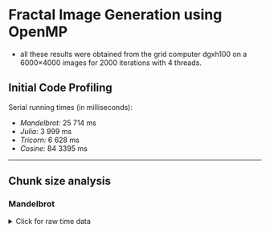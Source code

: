 # Fractal Image Generation using OpenMP

- all these results were obtained from the grid computer dgxh100 on a 6000×4000 images for 2000 iterations with 4 threads.

## Initial Code Profiling

Serial running times (in milliseconds):

- _Mandelbrot:_ 25 714  ms
- _Julia:_ 3 999 ms
- _Tricorn:_ 6 628 ms
- _Cosine:_ 84 3395 ms
---

## Chunk size analysis

### Mandelbrot

<details>

<summary>Click for raw time data</summary>

| Schedule |      1 |      2 |     4 |     6 |     8 |    10 |    12 |    14 |    16 |    18 |    20 |    22 |    24 |    26 |    28 |    32 |   36 |   40 |   44 |   48 |   52 |   56 |   60 |   64 |   80 |   96 |  112 |  128 |  144 |  160 |  176 |  192 |  208 |
|-----: | -----: | -----: | ----: | ----: | ----: | ----: | ----: | ----: | ----: | ----: | ----: | ----: | ----: | ----: | ----: | ----: | ---: | ---: | ---: | ---: | ---: | ---: | ---: | ---: | ---: | ---: | ---: | ---: | ---: | ---: | ---: | ---: | ---: |
| dynamic | 9 559 |	9 568 |	9 559 |	9 568 |	9 560 |	9 560 |	9 562 |	9 574 |	9 589 |	9 564 |	9 564 | 9 582 |	9 565 |	9 588|	9 562 |	9 571 |	9 599 |	9 564 |	9 564 |	9 592 |	9 563 |	9 590 |	9 594 |	9 598 |	9 738 |	9 657	| 9 673 |	9 633 |	10 035 |	10 231 |	9 695 |	9 939 |	10 452 |
|-----: | -----: | -----: | ----: | ----: | ----: | ----: | ----: | ----: | ----: | ----: | ----: | ----: | ----: | ----: | ----: | ----: | ---: | ---: | ---: | ---: | ---: | ---: | ---: | ---: | ---: | ---: | ---: | ---: | ---: | ---: | ---: | ---: | ---: |
| guided | 13 338 |	13 326 |	13 346 |	13 331 |	13 337 |	13 353 |	13 334 |	13 356 |	13 358|	13 350 |	13 348|	13 334|	13 336|	13 341|	13 422|	13 360 |	13 335 |	13 331 |	13 328 |	13 326 |	13 336 |	13 332 |	13 342 |	13 328 |	13 425 |	13 351 |	13 340 |	13 329 |	13 332 |	13 331 |	13 339 |	13 338 |	13 331 |
|-----: | -----: | -----: | ----: | ----: | ----: | ----: | ----: | ----: | ----: | ----: | ----: | ----: | ----: | ----: | ----: | ----: | ---: | ---: | ---: | ---: | ---: | ---: | ---: | ---: | ---: | ---: | ---: | ---: | ---: | ---: | ---: | ---: | ---: |
| static | 9 549 |	9 565 |	9 568 |	9 578 |	9 578 |	9 581 |	9 577 |	9 586 |	9 587 |	9 573 |	9 610 |	9 577 |	9 632 |	9 617|	9 592|	9 601 |	9 630 |	9 717 |	9 660 |	9 742 |	9 627 |	9 652 |	9 679 |	9 591 |	10 000	| 9 936 | 10 006 | 10 008|	10 147 |	10 320 |	9 944 |	10 113 |	10 590 |

![Mandelbrot schedule and chunk size comparison](OpenMP/Profiling OMP/Server - dgxh100/Final/Mandelbrot_chunk_speed_up.jpg)


### Julia

<details>

<summary>Click for raw time data</summary>

| Schedule |      1 |      2 |     4 |     6 |     8 |    10 |    12 |    14 |    16 |    18 |    20 |    22 |    24 |    26 |    28 |    32 |   36 |   40 |   44 |   48 |   52 |   56 |   60 |   64 |   80 |   96 |  112 |  128 |  144 |  160 |  176 |  192 |  208 |
|-----: | -----: | -----: | ----: | ----: | ----: | ----: | ----: | ----: | ----: | ----: | ----: | ----: | ----: | ----: | ----: | ----: | ---: | ---: | ---: | ---: | ---: | ---: | ---: | ---: | ---: | ---: | ---: | ---: | ---: | ---: | ---: | ---: | ---: |
| dynamic | 1 593|	1 590|	1 590|	1 588|	1 590|	1 591|	1 595|	1 591|	1 592|	1 592|	1 598|	1 589|	1 593|	1 602|	1 591|	1 608|	1 592|	1 593|	1 610|	1 591|	1 592|	1 591|	1 596|	1 593|	1 593|	1 594|	1 601|	1 597|	1 594|	1 604|	1 613|	1 591|	1 599|
|-----: | -----: | -----: | ----: | ----: | ----: | ----: | ----: | ----: | ----: | ----: | ----: | ----: | ----: | ----: | ----: | ----: | ---: | ---: | ---: | ---: | ---: | ---: | ---: | ---: | ---: | ---: | ---: | ---: | ---: | ---: | ---: | ---: | ---: |
| guided | 2 407|	2 406|	2 422|	2 406|	2 406|	2 406|	2 407|	2 410|	2 404|	2 406|	2 405|	2 405|	2 457|	2 408|	2 400|	2 406|	2 440|	2 405|	2 407|	2 407|	2 442|	2 408|	2 408|	2 406|	2 406|	2 406|	2 406|	2 406|	2 398|	2 405|	2 408|	2 407|	2 408|
|-----: | -----: | -----: | ----: | ----: | ----: | ----: | ----: | ----: | ----: | ----: | ----: | ----: | ----: | ----: | ----: | ----: | ---: | ---: | ---: | ---: | ---: | ---: | ---: | ---: | ---: | ---: | ---: | ---: | ---: | ---: | ---: | ---: | ---: |
| static | 1 589|	1 590|	1 591|	1 589|	1 587|	1 588|	1 597|	1 593|	1 648|	1 591|	1 597|	1 597|	1 603|	1 602|	1 593|	1 599|	1 616|	1 591|	1 623|	1 615|	1 603|	1 612|	1 601|	1 624|	1 605|	1 591|	1 687|	1 823|	1 784|	1 953|	1 895|	1 679|	1 619|

</details>

![Julia chunk size comparison](OpenMP/Profiling OMP/Server - dgxh100/Final/Julia_chunk_speed_up.jpg)


### Tricorn

<details>

<summary>Click for raw time data</summary>

| Schedule |      1 |      2 |     4 |     6 |     8 |    10 |    12 |    14 |    16 |    18 |    20 |    22 |    24 |    26 |    28 |    32 |   36 |   40 |   44 |   48 |   52 |   56 |   60 |   64 |   80 |   96 |  112 |  128 |  144 |  160 |  176 |  192 |  208 |
|-----: | -----: | -----: | ----: | ----: | ----: | ----: | ----: | ----: | ----: | ----: | ----: | ----: | ----: | ----: | ----: | ----: | ---: | ---: | ---: | ---: | ---: | ---: | ---: | ---: | ---: | ---: | ---: | ---: | ---: | ---: | ---: | ---: | ---: |
| dynamic | 2 795|	2 798|	2 797|	2 799|	2 798|	2 810|	2 804|	2 800|	2 798|	2 801|	2 799|	2 801|	2 800|	2 812|	2 812|	2 801|	2 795|	2 798|	2 796|	2 808|	2 802|	2 802|	2 807|	2 802|	2 806|	2 836|	2 845|	2 841|	2 838|	3 317|	3 427|	3 690|	3 833|
|-----: | -----: | -----: | ----: | ----: | ----: | ----: | ----: | ----: | ----: | ----: | ----: | ----: | ----: | ----: | ----: | ----: | ---: | ---: | ---: | ---: | ---: | ---: | ---: | ---: | ---: | ---: | ---: | ---: | ---: | ---: | ---: | ---: | ---: |
| guided | 5 591|	5 593|	5 574|	5 581|	5 573|	5 569|	5 576|	5 571|	5 581|	5 572|	5 576|	5 279|	5 592|	5 571|	5 272|	5 572|	5 573|	5 592|	5 589|	5 574|	5 572|	5 576|	5 575|	5 572|	5 574|	5 571|	5 571|	5 575|	5 591|	5 574|	5 575|	5 572|	5 590|
|-----: | -----: | -----: | ----: | ----: | ----: | ----: | ----: | ----: | ----: | ----: | ----: | ----: | ----: | ----: | ----: | ----: | ---: | ---: | ---: | ---: | ---: | ---: | ---: | ---: | ---: | ---: | ---: | ---: | ---: | ---: | ---: | ---: | ---: |
| static | 2 800|	2 800|	2 818|	2 808|	2 805|	2 800|	2 805|	2 807|	2 805|	2 859|	2 798|	 2 821|	2 826|	2 814|	2 849|	2 834|	2 829|	2 816|	2 821|	2 864|	2 891|	2 870|	2 960|	2 955|	3 045|	3 267|	3 351|	3 484|	3 506|	3 941|	3 837|	4 119|	4 369|

</details>

![Tricorn chunk size comparison](OpenMP/Profiling OMP/Server - dgxh100/Final/Tricorn_chunk_speed_up.jpg)


### Cosine

<details>

<summary>Click for raw time data</summary>

| Schedule |      1 |      2 |     4 |     6 |     8 |    10 |    12 |    14 |    16 |    18 |    20 |    22 |    24 |    26 |    28 |    32 |   36 |   40 |   44 |   48 |   52 |   56 |   60 |   64 |   80 |   96 |  112 |  128 |  144 |  160 |  176 |  192 |  208 |
|-----: | -----: | -----: | ----: | ----: | ----: | ----: | ----: | ----: | ----: | ----: | ----: | ----: | ----: | ----: | ----: | ----: | ---: | ---: | ---: | ---: | ---: | ---: | ---: | ---: | ---: | ---: | ---: | ---: | ---: | ---: | ---: | ---: | ---: |
| dynamic | 250 952|	250 422|	250 692|	250 377|	250 430|	250 696|	250 388|	250 356|	250 663|	250 462|	250 898|	250 427|	250 384|	250 548|	250 441|	250 924|	250 497|	250 427|	250 660|	250 844|	250 809|	250 508|	250 759|	251 055|	250 693|	251 854|	253 054|	251 379|	252 488|	251 913|	253 845|	255 274|	251 305|
|-----: | -----: | -----: | ----: | ----: | ----: | ----: | ----: | ----: | ----: | ----: | ----: | ----: | ----: | ----: | ----: | ----: | ---: | ---: | ---: | ---: | ---: | ---: | ---: | ---: | ---: | ---: | ---: | ---: | ---: | ---: | ---: | ---: | ---: |
| guided | 295 270|	295 490|	295 292|	295 395|	295 319|	295 301|	295 425|	295 290|	295 767|	295 320|	295 443|	295 273|	295 390|	296 454|	295 271|	295 477|	295 445|	295 287|	295 262|	295 274|	295 325|	295 305|	295 270|	295 394|	295 293|	297 213|	295 498|	295 272|	295 274|	295 269|	295 512|	295 312|	295 719|
|-----: | -----: | -----: | ----: | ----: | ----: | ----: | ----: | ----: | ----: | ----: | ----: | ----: | ----: | ----: | ----: | ----: | ---: | ---: | ---: | ---: | ---: | ---: | ---: | ---: | ---: | ---: | ---: | ---: | ---: | ---: | ---: | ---: | ---: |
| static | 250 708|	250 590|	250 502|	250 725|	251 646|	252 398|	250 845|	251 079|	250 771|	250 632|	250 503|	251 749|	250 929|	252 228|	251 206|	250 634|	251 185|	251 275|	250 934|	251 518|	253 448|	256 264|	253 440|	253 291|	251 583|	252 719|	256 021|	253 549|	253 365|	252 090|	252 709|	256 371|	256 287|

</details>

![Cosine chunk size comparison](OpenMP/Profiling OMP/Server - dgxh100/Final/Cosine_chunk_speed_up.jpg)


The chunk size and schedule that was chosen was dynamic with chunk size 6 due to having the best overall performance according to the data

## Number of threads analysis

### Mandelbrot

<details>

<summary>Click for raw time data</summary>

|      1|	2|	4|	6|	8|	10|	12|	14|	16|	18|	20|	22|	24|	26|	28|	32|	36|	40|	44|	48|	52|	56|	60|	64|	80|	96|	112|	128|	144|	160|	176|	192|	208|	224|	240|	256|	272|	288|	304|	320|	336|	352|	368|	384|	400|	416|	432|	448|
| -----: | -----: | ----: | ----: | ----: | ----: | ----: | ----: | ----: | ----: | ----: | ----: | ----: | ----: | ----: | ----: | ---: | ---: | ---: | ---: | ---: | ---: | ---: | ---: | ---: | ---: | ---: | ---: | ---: | ---: | ---: | ---: | ---: |
|	38 113|	19 089|	9 564|	6 385|	4 804|	3 848|	3 214|	2 763|	2 425|	2 160|	1 951|	1 776|	1 633|	1 526|	1 407|	1 251|	1 118|	1 001|	918|	877|	837|	775|	722|	724|	633|	561|	526|	490|	466|	445|	426|	404|	400|	397|	399|	401|	404|	403|	404|	403|	409|	404|	408|	407|	404|	409|	413|	412|

![Mandelbrot Execution time](OpenMP/Profiling OMP/Server - dgxh100/Final/Mandelbrot_threads_time.jpg)


### Julia

<details>

<summary>Click for raw time data</summary>

|      1|	2|	4|	6|	8|	10|	12|	14|	16|	18|	20|	22|	24|	26|	28|	32|	36|	40|	44|	48|	52|	56|	60|	64|	80|	96|	112|	128|	144|	160|	176|	192|	208|	224|	240|	256|	272|	288|	304|	320|	336|	352|	368|	384|	400|	416|	432|	448|
| -----: | -----: | ----: | ----: | ----: | ----: | ----: | ----: | ----: | ----: | ----: | ----: | ----: | ----: | ----: | ----: | ---: | ---: | ---: | ---: | ---: | ---: | ---: | ---: | ---: | ---: | ---: | ---: | ---: | ---: | ---: | ---: | ---: |
|	6 197|	3 128|	1 595|	1 068|	814|	664|	557|	483|	428|	391|	353|	325|	301|	282|	265|	236|	216|	199|	184|	177|	167|	159|	152|	146|	129|	114|	131|	134|	128|	128|	132|	132|	133|	137|	135|	135|	129|	131|	137|	130|	135|	131|	128|	134|	132|	131|	132|	127|

![Julia Execution time](OpenMP/Profiling OMP/Server - dgxh100/Final/Julia_threads_time.jpg)


### Tricorn

<details>

<summary>Click for raw time data</summary>

|      1|	2|	4|	6|	8|	10|	12|	14|	16|	18|	20|	22|	24|	26|	28|	32|	36|	40|	44|	48|	52|	56|	60|	64|	80|	96|	112|	128|	144|	160|	176|	192|	208|	224|	240|	256|	272|	288|	304|	320|	336|	352|	368|	384|	400|	416|	432|	448|
| -----: | -----: | ----: | ----: | ----: | ----: | ----: | ----: | ----: | ----: | ----: | ----: | ----: | ----: | ----: | ----: | ---: | ---: | ---: | ---: | ---: | ---: | ---: | ---: | ---: | ---: | ---: | ---: | ---: | ---: | ---: | ---: | ---: |
|	11 039|	5 531|	2 797|	1 883|	1 421|	1 142|	957|	827|	729|	654|	594|	545|	503|	468|	438|	389|	352|	322|	299|	281|	272|	259|	239|	235|	216|	228|	232|	226|	227|	223|	227|	233|	235|	222|	230|	222|	222|	214|	233|	229|	218|	215|	218|	225|	230|	231|	233|	216|

![Tricorn Execution time](OpenMP/Profiling OMP/Server - dgxh100/Final/Tricorn_threads_time.jpg)


### Cosine

<details>

<summary>Click for raw time data</summary>

|      1|	2|	4|	6|	8|	10|	12|	14|	16|	18|	20|	22|	24|	26|	28|	32|	36|	40|	44|	48|	52|	56|	60|	64|	80|	96|	112|	128|	144|	160|	176|	192|	208|	224|	240|	256|	272|	288|	304|	320|	336|	352|	368|	384|	400|	416|	432|	448|
| -----: | -----: | ----: | ----: | ----: | ----: | ----: | ----: | ----: | ----: | ----: | ----: | ----: | ----: | ----: | ----: | ---: | ---: | ---: | ---: | ---: | ---: | ---: | ---: | ---: | ---: | ---: | ---: | ---: | ---: | ---: | ---: | ---: |
|	1 001 115|	500 815|	250 781|	167 075|	125 264|	100 245|	83 551|	71 637|	62 698|	55 801|	50 216|	45 707|	41 943|	38 650|	35 919|	31 456|	28 023|	25 344|	23 000|	21 237|	20 191|	19 668|	18 586|	17 709|	15 658|	13 535|	11 975|	11 371|	10 611|	10 018|	9 497|	9 041|	8 899|	9 081|	8 979|	9 039|	9 078|	8 944|	8 966|	9 050|	9 040|	9 048|	9 099|	9 081|	9 053|	9 183|	9 069|	9198|

![Cosine Execution time](OpenMP/Profiling OMP/Server - dgxh100/Final/Cosine_threads_time.jpg)
